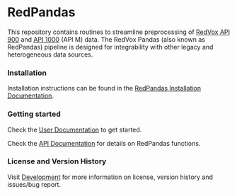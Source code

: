 # RedPandas

This repository contains routines to streamline preprocessing of [RedVox API 900](https://bitbucket.org/redvoxhi/redvox-protobuf-api/src/master/) 
and [API 1000](https://github.com/RedVoxInc/redvox-api-1000) (API M) data.
The RedVox Pandas (also known as RedPandas) pipeline is designed for integrability with other legacy and heterogeneous data sources.

### Installation

Installation instructions can be found in the [RedPandas Installation Documentation](https://github.com/RedVoxInc/redpandas/blob/master/docs/redpandas/installation.md).

### Getting started

Check the [User Documentation](https://github.com/RedVoxInc/redpandas/blob/master/docs/redpandas/using_redpandas.md) to get started.

Check the [API Documentation](https://redvoxinc.github.io/redpandas/) for details on RedPandas functions.

### License and Version History

Visit [Development](https://github.com/RedVoxInc/redpandas/blob/master/docs/redpandas/development.md) for more information on license,
version history and issues/bug report.
